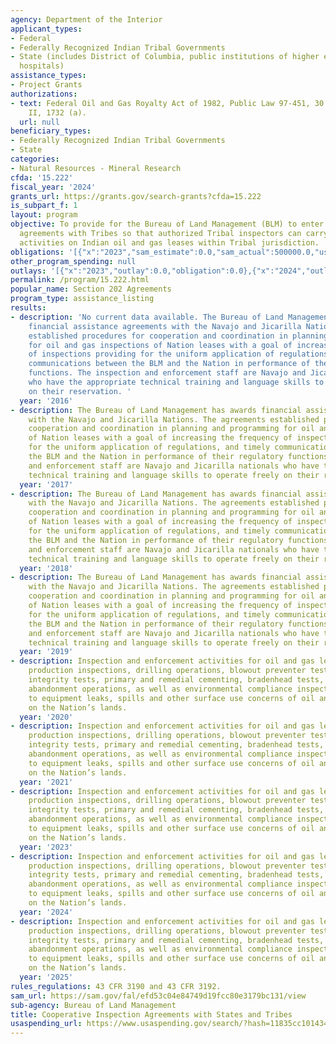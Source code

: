 ```yaml
---
agency: Department of the Interior
applicant_types:
- Federal
- Federally Recognized Indian Tribal Governments
- State (includes District of Columbia, public institutions of higher education and
  hospitals)
assistance_types:
- Project Grants
authorizations:
- text: Federal Oil and Gas Royalty Act of 1982, Public Law 97-451, 30 U.S.C, Subchapter
    II, 1732 (a).
  url: null
beneficiary_types:
- Federally Recognized Indian Tribal Governments
- State
categories:
- Natural Resources - Mineral Research
cfda: '15.222'
fiscal_year: '2024'
grants_url: https://grants.gov/search-grants?cfda=15.222
is_subpart_f: 1
layout: program
objective: To provide for the Bureau of Land Management (BLM) to enter into cooperative
  agreements with Tribes so that authorized Tribal inspectors can carry out inspection
  activities on Indian oil and gas leases within Tribal jurisdiction.
obligations: '[{"x":"2023","sam_estimate":0.0,"sam_actual":500000.0,"usa_spending_actual":0.0},{"x":"2024","sam_estimate":0.0,"sam_actual":950000.0,"usa_spending_actual":950000.0},{"x":"2025","sam_estimate":0.0,"sam_actual":0.0,"usa_spending_actual":0.0}]'
other_program_spending: null
outlays: '[{"x":"2023","outlay":0.0,"obligation":0.0},{"x":"2024","outlay":0.0,"obligation":950000.0},{"x":"2025","outlay":0.0,"obligation":0.0}]'
permalink: /program/15.222.html
popular_name: Section 202 Agreements
program_type: assistance_listing
results:
- description: 'No current data available. The Bureau of Land Management has awards
    financial assistance agreements with the Navajo and Jicarilla Nations. The agreements
    established procedures for cooperation and coordination in planning and programming
    for oil and gas inspections of Nation leases with a goal of increasing the frequency
    of inspections providing for the uniform application of regulations, and timely
    communications between the BLM and the Nation in performance of their regulatory
    functions. The inspection and enforcement staff are Navajo and Jicarilla nationals
    who have the appropriate technical training and language skills to operate freely
    on their reservation. '
  year: '2016'
- description: The Bureau of Land Management has awards financial assistance agreements
    with the Navajo and Jicarilla Nations. The agreements established procedures for
    cooperation and coordination in planning and programming for oil and gas inspections
    of Nation leases with a goal of increasing the frequency of inspections providing
    for the uniform application of regulations, and timely communications between
    the BLM and the Nation in performance of their regulatory functions. The inspection
    and enforcement staff are Navajo and Jicarilla nationals who have the appropriate
    technical training and language skills to operate freely on their reservation.
  year: '2017'
- description: The Bureau of Land Management has awards financial assistance agreements
    with the Navajo and Jicarilla Nations. The agreements established procedures for
    cooperation and coordination in planning and programming for oil and gas inspections
    of Nation leases with a goal of increasing the frequency of inspections providing
    for the uniform application of regulations, and timely communications between
    the BLM and the Nation in performance of their regulatory functions. The inspection
    and enforcement staff are Navajo and Jicarilla nationals who have the appropriate
    technical training and language skills to operate freely on their reservation.
  year: '2018'
- description: The Bureau of Land Management has awards financial assistance agreements
    with the Navajo and Jicarilla Nations. The agreements established procedures for
    cooperation and coordination in planning and programming for oil and gas inspections
    of Nation leases with a goal of increasing the frequency of inspections providing
    for the uniform application of regulations, and timely communications between
    the BLM and the Nation in performance of their regulatory functions. The inspection
    and enforcement staff are Navajo and Jicarilla nationals who have the appropriate
    technical training and language skills to operate freely on their reservation.
  year: '2019'
- description: Inspection and enforcement activities for oil and gas leases to include
    production inspections, drilling operations, blowout preventer tests, mechanical
    integrity tests, primary and remedial cementing, bradenhead tests, plugging and
    abandonment operations, as well as environmental compliance inspections related
    to equipment leaks, spills and other surface use concerns of oil and gas operations
    on the Nation’s lands.
  year: '2020'
- description: Inspection and enforcement activities for oil and gas leases to include
    production inspections, drilling operations, blowout preventer tests, mechanical
    integrity tests, primary and remedial cementing, bradenhead tests, plugging and
    abandonment operations, as well as environmental compliance inspections related
    to equipment leaks, spills and other surface use concerns of oil and gas operations
    on the Nation’s lands.
  year: '2021'
- description: Inspection and enforcement activities for oil and gas leases to include
    production inspections, drilling operations, blowout preventer tests, mechanical
    integrity tests, primary and remedial cementing, bradenhead tests, plugging and
    abandonment operations, as well as environmental compliance inspections related
    to equipment leaks, spills and other surface use concerns of oil and gas operations
    on the Nation’s lands.
  year: '2023'
- description: Inspection and enforcement activities for oil and gas leases to include
    production inspections, drilling operations, blowout preventer tests, mechanical
    integrity tests, primary and remedial cementing, bradenhead tests, plugging and
    abandonment operations, as well as environmental compliance inspections related
    to equipment leaks, spills and other surface use concerns of oil and gas operations
    on the Nation’s lands.
  year: '2024'
- description: Inspection and enforcement activities for oil and gas leases to include
    production inspections, drilling operations, blowout preventer tests, mechanical
    integrity tests, primary and remedial cementing, bradenhead tests, plugging and
    abandonment operations, as well as environmental compliance inspections related
    to equipment leaks, spills and other surface use concerns of oil and gas operations
    on the Nation’s lands.
  year: '2025'
rules_regulations: 43 CFR 3190 and 43 CFR 3192.
sam_url: https://sam.gov/fal/efd53c04e84749d19fcc80e3179bc131/view
sub-agency: Bureau of Land Management
title: Cooperative Inspection Agreements with States and Tribes
usaspending_url: https://www.usaspending.gov/search/?hash=11835cc1014346745aee7a47deed2bf7
---
```

